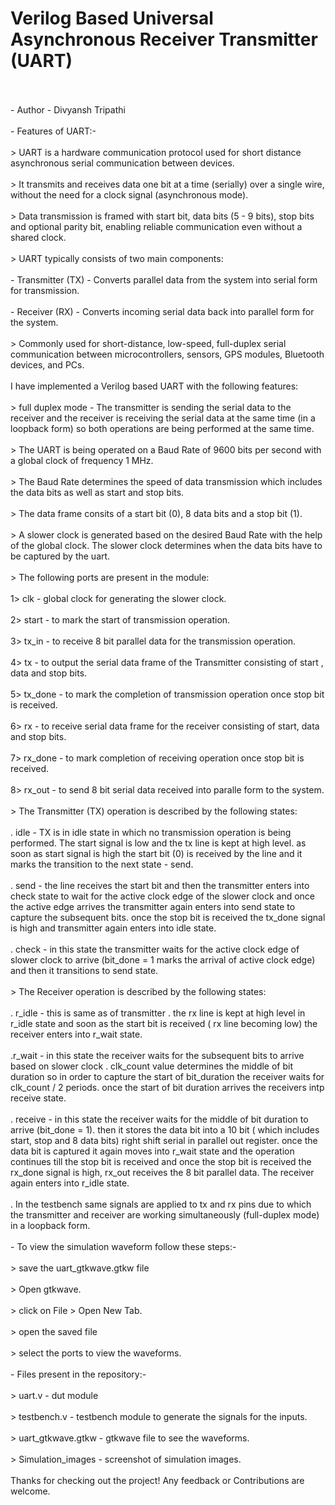 # Verilog Based Universal Asynchronous Receiver Transmitter (UART)
<br>
<br>
- Author - Divyansh Tripathi
<br>
<br>
- Features of UART:-
<br>
<br>
> UART is a hardware communication protocol used for short distance asynchronous serial communication between devices.
<br>
<br>
> It transmits and receives data one bit at a time (serially) over a single wire, without the need for a clock signal (asynchronous mode).
<br>
<br>
> Data transmission is framed with start bit, data bits (5 - 9 bits), stop bits and optional parity bit, enabling reliable communication even without a shared clock.
<br>
<br>
> UART typically consists of two main components:
<br>
<br>
- Transmitter (TX) - Converts parallel data from the system into serial form for transmission.
<br>
<br>
- Receiver (RX) - Converts incoming serial data back into parallel form for the system.
<br>
<br>
> Commonly used for short-distance, low-speed, full-duplex serial communication between microcontrollers, sensors, GPS modules, Bluetooth devices, and PCs.
<br>
<br>
I have implemented a Verilog based UART with the following features:
<br>
<br>
> full duplex mode - The transmitter is sending the serial data to the receiver and the receiver is receiving the serial data at the same time (in a loopback form) so both operations are being performed at the same time.
<br>
<br>
> The UART is being operated on a Baud Rate of 9600 bits per second with a global clock of frequency 1 MHz.
<br>
<br>
> The Baud Rate determines the speed of data transmission which includes the data bits as well as start and stop bits.
<br>
<br>
> The data frame consits of a start bit (0), 8 data bits and a stop bit (1).
<br>
<br>
> A slower clock is generated based on the desired Baud Rate with the help of the global clock. The slower clock determines when the data bits have to be captured by the uart. 
<br>
<br>
> The following ports are present in the module:
<br>
<br>
1> clk - global clock for generating the slower clock.
<br>
<br>
2> start - to mark the start of transmission operation.
<br>
<br>
3> tx_in - to receive 8 bit parallel data for the transmission operation.
<br>
<br>
4> tx - to output the serial data frame of the Transmitter consisting of start , data and stop bits.
<br>
<br>
5> tx_done - to mark the completion of transmission operation once stop bit is received.
<br>
<br>
6> rx - to receive serial data frame for the receiver consisting of start, data and stop bits.
<br>
<br>
7> rx_done - to mark completion of receiving operation once stop bit is received.
<br>
<br>
8> rx_out - to send 8 bit serial data received  into paralle form to the system.
<br>
<br>
> The Transmitter (TX) operation is described by the following states:
<br>
<br>
. idle - TX is in idle state in which no transmission operation is being performed. The start signal is low and the tx line is kept at high level. as soon as start signal is high the start bit (0) is received by the line and it marks the transition to the next state - send.
<br>
<br>
. send - the line receives the start bit and then the transmitter enters into check state to wait for the active clock edge of the slower clock and once the active edge arrives the transmitter again enters into send state to capture the subsequent bits. once the stop bit is received the tx_done signal is high and transmitter again enters into idle state.
<br>
<br>
. check - in this state the transmitter waits for the active clock edge of slower clock to arrive (bit_done = 1 marks the arrival of active clock edge) and then it transitions to send state.
<br>
<br>
> The Receiver operation is described by the following states:
<br>
<br>
. r_idle - this is same as of transmitter . the rx line is kept at high level in r_idle state and soon as the start bit is received ( rx line becoming low) the receiver enters into r_wait state.
<br>
<br>
.r_wait - in this state the receiver waits for the subsequent bits to arrive based on slower clock . clk_count value determines the middle of bit duration so in order to capture the start of bit_duration the receiver waits for clk_count / 2 periods. once the start of bit duration arrives the receivers intp receive state.
<br>
<br>
. receive - in this state the receiver waits for the middle of bit duration to arrive (bit_done = 1). then it stores the data bit into a 10 bit ( which includes start, stop and 8 data bits) right shift serial in parallel out register. once the data bit is captured it again moves into r_wait state and the operation continues till the stop bit is received and once the stop bit is received the rx_done signal is high,  rx_out receives the 8 bit parallel data.  The receiver again enters into r_idle state.
<br>
<br>
. In the testbench same signals are applied to tx and rx pins due to which the transmitter and receiver are working simultaneously (full-duplex mode) in a loopback form. 
<br>
<br>
- To view the simulation waveform follow these steps:-
<br>
<br>
> save the uart_gtkwave.gtkw file
<br>
<br>
> Open gtkwave.
<br>
<br>
> click on File > Open New Tab.
<br>
<br>
> open the saved file 
<br>
<br>
> select the ports to view the waveforms.
<br>
<br>
- Files present in the repository:-
<br>
<br>
> uart.v - dut module
<br>
<br>
> testbench.v - testbench module to generate the signals for the inputs.
<br>
<br>
> uart_gtkwave.gtkw - gtkwave file to see the waveforms.
<br>
<br>
> Simulation_images - screenshot of simulation images.
<br>
<br>
Thanks for checking out the project! Any feedback or Contributions are welcome.






